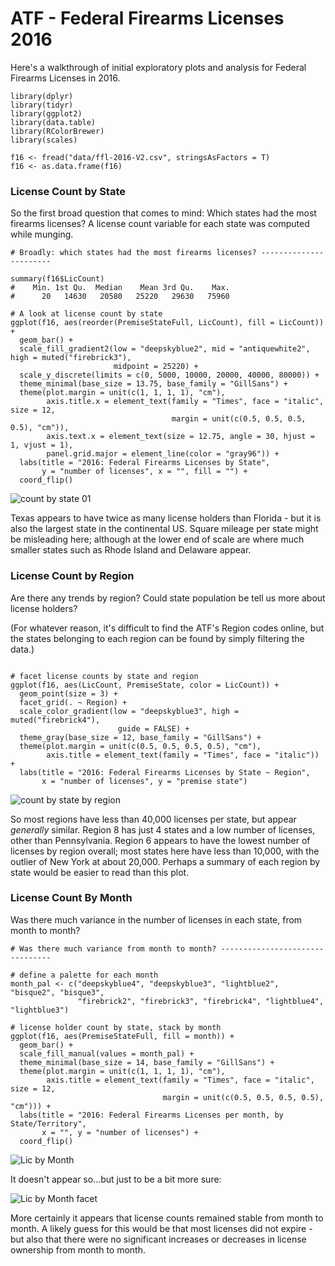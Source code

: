# ATF - Federal Firearms Licenses 2016

Here's a walkthrough of initial exploratory plots and analysis for Federal Firearms Licenses in 2016. 

```{r}
library(dplyr)
library(tidyr)
library(ggplot2)
library(data.table)
library(RColorBrewer)
library(scales)

f16 <- fread("data/ffl-2016-V2.csv", stringsAsFactors = T)
f16 <- as.data.frame(f16)
```

### License Count by State
So the first broad question that comes to mind: Which states had the most firearms licenses? A license count variable for each state was computed while munging.

```{r}
# Broadly: which states had the most firearms licenses? -----------------------

summary(f16$LicCount)
#    Min. 1st Qu.  Median    Mean 3rd Qu.    Max. 
#      20   14630   20580   25220   29630   75960

# A look at license count by state
ggplot(f16, aes(reorder(PremiseStateFull, LicCount), fill = LicCount)) + 
  geom_bar() +
  scale_fill_gradient2(low = "deepskyblue2", mid = "antiquewhite2", high = muted("firebrick3"),
                       midpoint = 25220) +
  scale_y_discrete(limits = c(0, 5000, 10000, 20000, 40000, 80000)) +
  theme_minimal(base_size = 13.75, base_family = "GillSans") +
  theme(plot.margin = unit(c(1, 1, 1, 1), "cm"),
        axis.title.x = element_text(family = "Times", face = "italic", size = 12,
                                    margin = unit(c(0.5, 0.5, 0.5, 0.5), "cm")),
        axis.text.x = element_text(size = 12.75, angle = 30, hjust = 1, vjust = 1),
        panel.grid.major = element_line(color = "gray96")) +
  labs(title = "2016: Federal Firearms Licenses by State",
       y = "number of licenses", x = "", fill = "") +
  coord_flip()
```
![count by state 01](R_plots/2016-LicCountByState.png)

Texas appears to have twice as many license holders than Florida - but it is also the largest state in the continental US. Square mileage per state might be misleading here; although at the lower end of scale are where much smaller states such as Rhode Island and Delaware appear. 

### License Count by Region

Are there any trends by region? Could state population be tell us more about license holders? 

(For whatever reason, it's difficult to find the ATF's Region codes online, but the states belonging to each region can be found by simply filtering the data.)

```{r}

# facet license counts by state and region 
ggplot(f16, aes(LicCount, PremiseState, color = LicCount)) +
  geom_point(size = 3) +
  facet_grid(. ~ Region) +
  scale_color_gradient(low = "deepskyblue3", high = muted("firebrick4"),
                        guide = FALSE) +
  theme_gray(base_size = 12, base_family = "GillSans") +
  theme(plot.margin = unit(c(0.5, 0.5, 0.5, 0.5), "cm"),
        axis.title = element_text(family = "Times", face = "italic")) +
  labs(title = "2016: Federal Firearms Licenses by State ~ Region",
       x = "number of licenses", y = "premise state")
```
![count by state by region](R_plots/2016-LicCountRegion.png)

So most regions have less than 40,000 licenses per state, but appear _generally_ similar. Region 8 has just 4 states and a low number of licenses, other than Pennsylvania. Region 6 appears to have the lowest number of licenses by region overall; most states here have less than 10,000, with the outlier of New York at about 20,000. Perhaps a summary of each region by state would be easier to read than this plot. 


### License Count By Month

Was there much variance in the number of licenses in each state, from month to month?

```{r}
# Was there much variance from month to month? --------------------------------

# define a palette for each month
month_pal <- c("deepskyblue4", "deepskyblue3", "lightblue2", "bisque2", "bisque3",
               "firebrick2", "firebrick3", "firebrick4", "lightblue4", "lightblue3")

# license holder count by state, stack by month
ggplot(f16, aes(PremiseStateFull, fill = month)) + 
  geom_bar() +
  scale_fill_manual(values = month_pal) +
  theme_minimal(base_size = 14, base_family = "GillSans") +
  theme(plot.margin = unit(c(1, 1, 1, 1), "cm"),
        axis.title = element_text(family = "Times", face = "italic", size = 12,
                                  margin = unit(c(0.5, 0.5, 0.5, 0.5), "cm"))) +
  labs(title = "2016: Federal Firearms Licenses per month, by State/Territory", 
       x = "", y = "number of licenses") +
  coord_flip()
```

![Lic by Month](R_plots/2016-LicCountMonthly.png)

It doesn't appear so...but just to be a bit more sure:

![Lic by Month facet](R_plots/2016-LicCountMonthlyFacet.png)

More certainly it appears that license counts remained stable from month to month. A likely guess for this would be that most licenses did not expire - but also that there were no significant increases or decreases in license ownership from month to month. 















